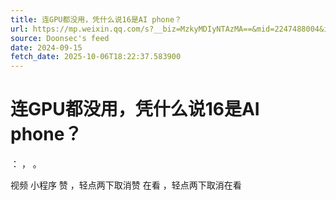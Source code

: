 ```yaml
---
title: 连GPU都没用，凭什么说16是AI phone？
url: https://mp.weixin.qq.com/s?__biz=MzkyMDIyNTAzMA==&mid=2247488004&idx=1&sn=53da4abf59a687f1b473d39c50320e18
source: Doonsec's feed
date: 2024-09-15
fetch_date: 2025-10-06T18:22:37.583900
---
```


# 连GPU都没用，凭什么说16是AI phone？

：
，
。

视频
小程序
赞
，轻点两下取消赞
在看
，轻点两下取消在看